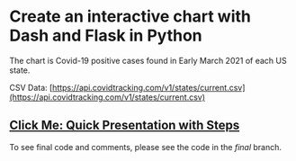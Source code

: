 # Create an interactive chart with Dash and Flask in Python
The chart is Covid-19 positive cases found in Early March 2021 of each US state. 

CSV Data: [https://api.covidtracking.com/v1/states/current.csv](https://api.covidtracking.com/v1/states/current.csv)

## [Click Me: Quick Presentation with Steps](https://www.canva.com/design/DAF771y5-dg/rMS0xhivZsjdRQknSLgWIw/view?utm_content=DAF771y5-dg&utm_campaign=designshare&utm_medium=link&utm_source=editor)

To see final code and comments, please see the code in the _final_ branch.
